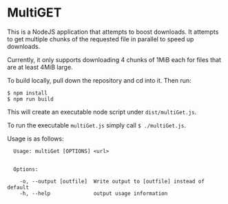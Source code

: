 # MultiGET
This is a NodeJS application that attempts to boost downloads. It attempts to get multiple chunks of the requested file in parallel to speed up downloads.

Currently, it only supports downloading 4 chunks of 1MiB each for files that are at least 4MiB large.

To build locally, pull down the repository and cd into it. Then run:
```
$ npm install
$ npm run build
```
This will create an executable node script under `dist/multiGet.js`.

To run the executable `multiGet.js` simply call `$ ./multiGet.js`. 

Usage is as follows:
```
  Usage: multiGet [OPTIONS] <url>


  Options:

    -o, --output [outfile]  Write output to [outfile] instead of default
    -h, --help              output usage information
```